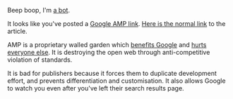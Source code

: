 Beep boop, I'm [a bot](https://github.com/mlda065/paragraphiser_bot_aws/tree/amp).

It looks like you've posted a [Google AMP link](https://www.socpub.com/articles/chris-graham-why-google-amp-threat-open-web-15847).
[Here is the normal link](${url}) to the article.

AMP is a proprietary walled garden which [benefits Google](https://www.socpub.com/articles/chris-graham-why-google-amp-threat-open-web-15847) and [hurts everyone else](https://www.theregister.co.uk/2017/05/19/open_source_insider_google_amp_bad_bad_bad).
It is destroying the open web through anti-competitive violation of standards.

It is bad for publishers because it forces them to duplicate development effort, and prevents differentiation and customisation.
It also allows Google to watch you even after you've left their search results page.
